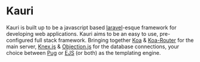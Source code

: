 # Kauri

Kauri is built up to be a javascript based [laravel](https://laravel.com/)-esque framework for developing web applications. Kauri aims to be an easy to use, pre-configured full stack framework. Bringing together [Koa](https://koajs.com/) & [Koa-Router](https://github.com/ZijianHe/koa-router) for the main server, [Knex.js](https://knexjs.org/) & [Objection.js](https://vincit.github.io/objection.js/) for the database connections, your choice between [Pug](https://pugjs.org) or [EJS](https://ejs.co/) (or both) as the templating engine.